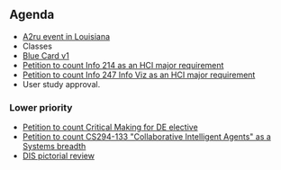 ## Agenda
- [A2ru event in Louisiana](https://umich.qualtrics.com/jfe/form/SV_9sLXOJz0IaekRV3)
- Classes
- [Blue Card v1](https://drive.google.com/open?id=1TM8L2bRw4hBABlXTcUNlMp2_Gvfzn6iv)
- [Petition to count Info 214 as an HCI major requirement](https://drive.google.com/open?id=1DaHtCg7uV100UwxrY90F61kIOBfwoRTj)
- [Petition to count Info 247 Info Viz as an HCI major requirement](https://drive.google.com/open?id=1Ib_4kkcG1Y-PG_ekxq2xZAnRC0P1D__z)
- User study approval.


### Lower priority
- [Petition to count Critical Making for DE elective](https://docs.google.com/document/d/1kUZVGn3ERgicjI8h9laVo0om6xQswGU2KOwK2-BeTFc/edit?usp=sharing)
- [Petition to count CS294-133 "Collaborative Intelligent Agents" as a Systems breadth](https://drive.google.com/open?id=1VgmwqgFxMfP3Qa-Yd5p0-WZMb8C2ygms)
- [DIS pictorial review](https://github.com/molecule/molecule.github.io/blob/master/_post_drafts/2018-01-15%20DIS-pictorial-review.md)
